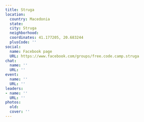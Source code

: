 ```yaml
---
title: Struga
location:
  country: Macedonia
  state: 
  city: Struga
  neighborhood: 
  coordinates: 41.177205, 20.683244
  plusCode: ''
social:
  name: Facebook page
  URL: https://www.facebook.com/groups/free.code.camp.struga
chat:
  name: ''
  URL: ''
event:
  name: ''
  URL: ''
leaders:
- name: ''
  URL: ''
photos:
  old: 
  cover: ''
---
```

